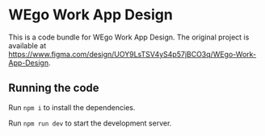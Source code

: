 
  # WEgo Work App Design

  This is a code bundle for WEgo Work App Design. The original project is available at https://www.figma.com/design/UOY9LsTSV4yS4p57jBCO3q/WEgo-Work-App-Design.

  ## Running the code

  Run `npm i` to install the dependencies.

  Run `npm run dev` to start the development server.
  